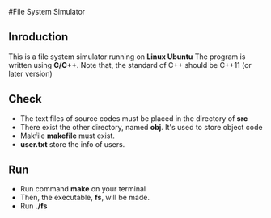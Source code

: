 #File System Simulator
## Inroduction
  This is a file system simulator running on **Linux Ubuntu**
The program is written using **C/C++**. Note that, the standard of C++ 
should be C++11 (or later version)
## Check
* The text files of source codes must be placed in the directory of **src**
* There exist the other directory, named **obj**. It's used to store object code
* Makfile **makefile** must exist.
* **user.txt** store the info of users.
## Run
* Run command **make** on your terminal
* Then, the executable, **fs**, will be made.
* Run **./fs**



